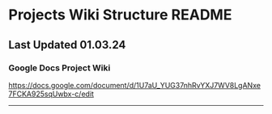 # Projects Wiki Structure README

## Last Updated 01.03.24

### Google Docs Project Wiki

https://docs.google.com/document/d/1U7aU_YUG37nhRvYXJ7WV8LgANxe7FCKA925sqUwbx-c/edit

***

